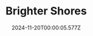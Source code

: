 ---
title: "Brighter Shores"
id: 2791440
date: 2024-11-20T00:00:05.577Z
link: games/steam/recent/brighter-shores
image: http://media.steampowered.com/steamcommunity/public/images/apps/2791440/29359e8de6e575f68aedfe3528707c48cc0af185.jpg
playtime_2weeks: 447
playtime_forever: 447
playtime_windows_forever: 0
playtime_mac_forever: 15
playtime_linux_forever: 431
playtime_deck_forever: 431
---